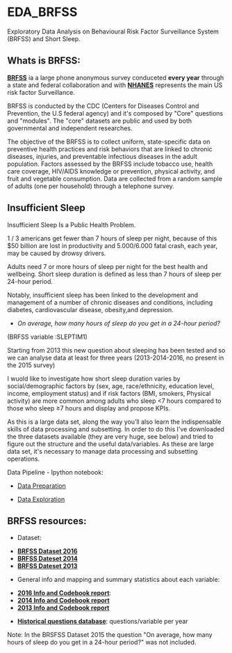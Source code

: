 # EDA_BRFSS
Exploratory Data Analysis on Behavioural Risk Factor Surveillance System (BRFSS) and Short Sleep.

## Whats is BRFSS: 

[**BRFSS**](https://www.cdc.gov/brfss/index.html) ia a large phone anonymous survey conduceted **every year** through a state and federal collaboration and with [**NHANES**](https://www.cdc.gov/nchs/nhanes/index.htm) represents the main US risk factor Surveillance. 

BRFSS is conducted by the CDC (Centers for Diseases Control and Prevention, the U.S federal agency) and it's composed by "Core" questions and "modules". The "core" datasets are public and used by both governmental and independent researches.

The objective of the BRFSS is to collect uniform, state-specific data on preventive health practices and risk behaviors that are linked to chronic diseases, injuries, and preventable infectious diseases in the adult population. Factors assessed by the BRFSS include tobacco use, health care coverage, HIV/AIDS knowledge or prevention, physical activity, and fruit and vegetable consumption. Data are collected from a random sample of adults (one per household) through a telephone survey.

## Insufficient Sleep

Insufficient Sleep Is a Public Health Problem.

1 / 3  americans get fewer than 7 hours of sleep per night, because of this $50 billion are lost in productivity and 5.000/6.000 fatal crash, each year, may be caused by drowsy drivers.

Adults need 7 or more hours of sleep per night for the best health and wellbeing. Short sleep duration is defined as less than 7 hours of sleep per 24-hour period.

Notably, insufficient sleep has been linked to the development and management of a number of chronic diseases and conditions, including diabetes, cardiovascular disease, obesity,and depression.

- *On average, how many hours of sleep do you get in a 24-hour period?*

(BRFSS variable :SLEPTIM1) 

Starting from 2013 this new question about sleeping has been tested and so we can analyse data at least for three years (2013-2014-2016, no present in the 2015 survey)

I wuold like to investigate how short sleep duration varies by social/demographic factors by (sex, age, race/ethnicity, education level, income, employment status) and if risk factors (BMI, smokers, Physical activity) are more common among adults who sleep <7 hours compared to those who sleep ≥7 hours and display and propose KPIs.

As this is a large data set, along the way you’ll also learn the indispensable skills of data processing and subsetting.
In order to do this I've downloaded the three datasets available (they are very huge, see below) and tried to figure out the structure and the useful data/variables. As these are large data set, it's necessary to manage data processing and subsetting operations.


Data Pipeline - Ipython notebook: 

 - [Data Preparation](1_BRFSS_DataPreparation.ipynb)
 
 - [Data Exploration](2_BRFSS_DataExploration.ipynb)


## BRFSS resources: 


* Dataset:
 - [**BRFSS Dataset 2016**](https://www.cdc.gov/brfss/annual_data/2016/files/LLCP2016XPT.zip)
 - [**BRFSS Dateset 2014**](http://www.cdc.gov/brfss/annual_data/2014/files/LLCP2014XPT.ZIP)
 - [**BRFSS Dateset 2013**](http://www.cdc.gov/brfss/annual_data/2013/files/LLCP2013XPT.ZIP)

* General info and mapping and summary statistics about each variable:
 - [**2016 Info and Codebook report**](https://www.cdc.gov/brfss/annual_data/annual_2016.html): 
 - [**2014 Info and Codebook report**](https://www.cdc.gov/brfss/annual_data/annual_2014.html)
 - [**2013 Info and Codebook report**](https://www.cdc.gov/brfss/annual_data/annual_2013.html)


* [**Historical questions database**](https://chronicdata.cdc.gov/Behavioral-Risk-Factors/Behavioral-Risk-Factor-Surveillance-System-BRFSS-H/iuq5-y9ct): questions/variable per year

Note: In the BRSFSS Dataset 2015 the question "On average, how many hours of sleep do you get in a 24-hour period?" was not included.
